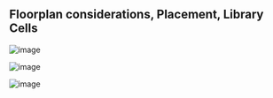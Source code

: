 ## Floorplan considerations, Placement, Library Cells



![image](https://github.com/user-attachments/assets/2761a405-1874-4296-b3bd-6112e05b2e81)


![image](https://github.com/user-attachments/assets/b6f4dc2d-1408-445b-a752-f50e04b43cb7)


![image](https://github.com/user-attachments/assets/ba411018-c0a9-451e-8ee9-beed24e41c17)

